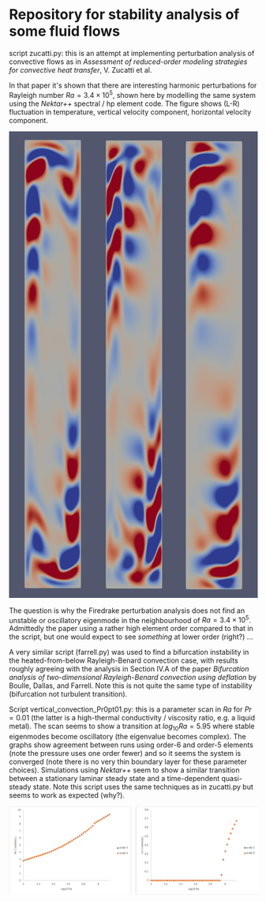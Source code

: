 # Repository for stability analysis of some fluid flows

script zucatti.py: this is an attempt at implementing perturbation analysis of convective flows as in *Assessment of reduced-order modeling strategies for convective heat transfer*, V. Zucatti et al.

In that paper it's shown that there are interesting harmonic perturbations for Rayleigh number $Ra = 3.4 \times 10^5$, shown here by modelling the same system using the *Nektar++* spectral / hp element code.  The figure shows (L-R) fluctuation in temperature, vertical velocity component, horizontal velocity component.

![Zucatti_flucts_nektarpp](png/Zucatti_flucts_nektarpp.png "Time-harmonic fluctuation in the temperature field for $Ra = 3.4 \times 10^5$ found by Zucatti et al and reproduced in *Nektar++*.")

The question is why the Firedrake perturbation analysis does not find an unstable or oscillatory eigenmode in the neighbourhood of $Ra = 3.4 \times 10^5$.  Admittedly the paper using a rather high element order compared to that in the script, but one would expect to see *something* at lower order (right?) ...

A very similar script (farrell.py) was used to find a bifurcation instability in the heated-from-below Rayleigh-Benard convection case, with results roughly agreeing with the analysis in Section IV.A of the paper *Bifurcation analysis of two-dimensional Rayleigh-Benard convection using deflation* by Boulle, Dallas, and Farrell.  Note this is not quite the same type of instability (bifurcation not turbulent transition).

Script vertical_convection_Pr0pt01.py: this is a parameter scan in $Ra$ for $Pr=0.01$ (the latter is a high-thermal conductivity / viscosity ratio, e.g. a liquid metal).  The scan seems to show a transition at $log_{10} Ra=5.95$ where stable eigenmodes become oscillatory (the eigenvalue becomes complex).  The graphs show agreement between runs using order-6 and order-5 elements (note the pressure uses one order fewer) and so it seems the system is converged (note there is no very thin boundary layer for these parameter choices).  Simulations using *Nektar++* seem to show a similar transition between a stationary laminar steady state and a time-dependent quasi-steady state.  Note this script uses the same techniques as in zucatti.py but seems to work as expected (why?).

![Pr0pt01_eigenvalues](png/Pr0pt01_eigenvalues.png "Real and imaginary parts of the (largest imaginary part) eigenvalue for linear perturbation over the laminar convecting state for $Pr=0.01$, apparently showing transition to a turbulent state.")
